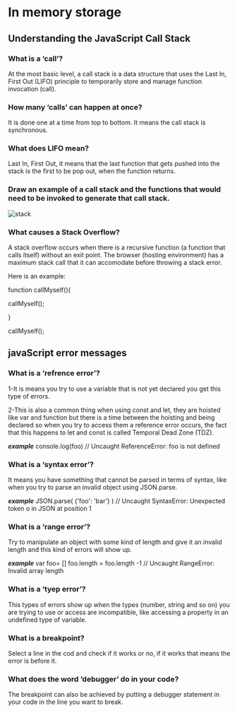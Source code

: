 # In memory storage

## Understanding the JavaScript Call Stack

### What is a ‘call’?

At the most basic level, a call stack is a data structure that uses the Last In, First Out (LIFO) principle to temporarily store and manage function invocation (call).


### How many ‘calls’ can happen at once?

It is done one at a time from top to bottom. It means the call stack is synchronous.

### What does LIFO mean?

 Last In, First Out, it means that the last function that gets pushed into the stack is the first to be pop out, when the function returns. 

### Draw an example of a call stack and the functions that would need to be invoked to generate that call stack.

![stack](https://cdn-media-1.freecodecamp.org/images/QgR2uIk7tW0YNz0Xm8g0jAPeRFI0e4sCejsv)

### What causes a Stack Overflow?

A stack overflow occurs when there is a recursive function (a function that calls itself) without an exit point. The browser (hosting environment) has a maximum stack call that it can accomodate before throwing a stack error.

Here is an example:


function callMyself(){

  callMyself();

}

callMyself();


## javaScript error messages

### What is a ‘refrence error’?

1-It is means you try to use a variable that is not yet declared you get this type of errors.

2-This is also a common thing when using const and let, they are hoisted like var and function but there is a time between the hoisting and being declared so when you try to access them a reference error occurs, the fact that this happens to let and const is called Temporal Dead Zone (TDZ).

***example*** console.log(foo) // Uncaught ReferenceError: foo is not defined

### What is a ‘syntax error’?

It means you have something that cannot be parsed in terms of syntax, like when you try to parse an invalid object using JSON.parse.

***example*** JSON.parse( {'foo': 'bar'} ) // Uncaught SyntaxError: Unexpected token o in JSON at position 1

### What is a ‘range error’?

Try to manipulate an object with some kind of length and give it an invalid length and this kind of errors will show up.



***example*** var foo= []
foo.length = foo.length -1 // Uncaught RangeError: Invalid array length

### What is a ‘tyep error’?

This types of errors show up when the types (number, string and so on) you are trying to use or access are incompatible, like accessing a property in an undefined type of variable.

### What is a breakpoint?

Select a line in the cod and check if it works or no, if it works that means the error is before it.

### What does the word ‘debugger’ do in your code?

The breakpoint can also be achieved by putting a debugger statement in your code in the line you want to break.